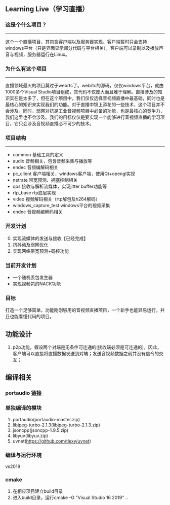 ## Learning Live（学习直播）
### 这是个什么项目？
--- 
这个一个直播项目，其包含客户端以及服务器实现。客户端暂时只会支持windows平台（只是界面显示部分代码与平台相关），客户端可以录制以及播放声音与视频，服务器运行在Linux。

### 为什么有这个项目
--- 
直播领域最火的项目莫过于webrtc了。webrtc的源码，仅仅windows平台，就由1000多个Visual Studio项目组成，其代码不仅庞大而且难于理解。直播涉及的知识实在是太多了，但在这个项目中，我们仅仅选择音视频直播中最基础，同时也是最核心的知识来实现我们的功能。对于直播中锦上添花的一些技术，这个项目并不会涉及。同时，弱网对抗是工业音视频项目中必备的功能，也是最核心的竞争力，我们这里也不会涉及。我们的目标仅仅是要实现一个能够进行音视频直播的学习项目，它只会涉及音视频直播必不可少的技术。

### 项目结构
--- 
* common 基础工具的定义
* audio 音频相关，包含音频采集与播放等
* endec 音频编解码相关
* pc_client 客户端相关，windows客户端，使用Qt+opengl实现
* netrate 带宽预测、拥塞控制相关
* qos 接收与解析流媒体，实现jitter buffer功能等
* rtp_base rtp底层实现
* video 视频解码相关（rtp解包及h264解码）
* windows_capture_test windows平台的视频采集
* endec 音视频编解码相关

### 开发计划
0. 实现流媒体的发送与接收【已经完成】
1. 抗抖动及弱网优化
2. 实现网络带宽预测+码控功能

### 当前开发计划
* 一个随机丢包发生器
* 实现视频包的NACK功能

### 目标
打造一个足够简单，功能刚刚够用的音视频直播项目，一个新手也能轻易运行，并且也能看懂代码的项目。

## 功能设计
1. p2p功能，假设两个对端是无条件可连通的(接收端必须是可连通的)，因此，客户端可以直接将直播数据发送到对端；发送音视频数据之前并没有信令的交互；

## 编译相关
### portaudio [链接](http://portaudio.com/docs/v19-doxydocs/compile_windows.html)

### 单独编译的模块
1. portaudio(portaudio-master.zip)
2. libjpeg-turbo-2.1.3(libjpeg-turbo-2.1.3.zip)
3. jsoncpp(jsoncpp-1.9.5.zip)
4. libyuv(libyuv.zip)
5. uvnet(https://github.com/tlexy/uvnet)

### 编译与运行环境
vs2019

### cmake
1. 在相应项目建立build目录
2. 进入build目录，运行cmake -G "Visual Studio 16 2019" ..